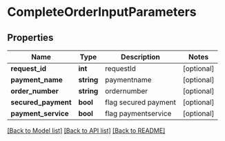 # CompleteOrderInputParameters

## Properties
Name | Type | Description | Notes
------------ | ------------- | ------------- | -------------
**request_id** | **int** | requestId | [optional] 
**payment_name** | **string** | paymentname | [optional] 
**order_number** | **string** | ordernumber | [optional] 
**secured_payment** | **bool** | flag secured payment | [optional] 
**payment_service** | **bool** | flag paymentservice | [optional] 

[[Back to Model list]](../../README.md#documentation-for-models) [[Back to API list]](../../README.md#documentation-for-api-endpoints) [[Back to README]](../../README.md)

